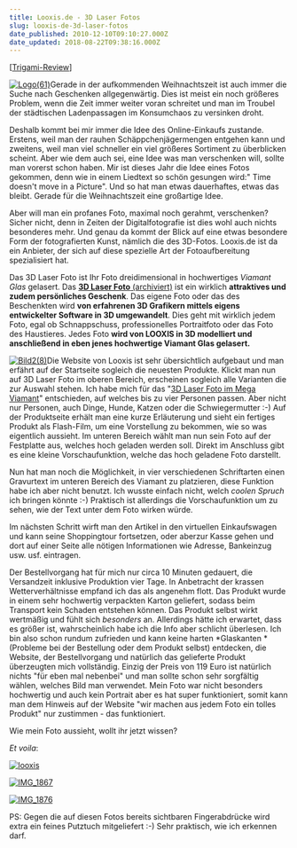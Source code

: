 ```yaml
---
title: Looxis.de - 3D Laser Fotos
slug: looxis-de-3d-laser-fotos
date_published: 2010-12-10T09:10:27.000Z
date_updated: 2018-08-22T09:38:16.000Z
---
```


[[Trigami-Review](http://www.trigami.com/?blog=http://thafaker.de)]

[![Logo(61)](//picdump.thafaker.de/2010/12/Logo61.png)](http://www.looxis.de)Gerade in der aufkommenden Weihnachtszeit ist auch immer die Suche nach Geschenken allgegenwärtig. Dies ist meist ein noch größeres Problem, wenn die Zeit immer weiter voran schreitet und man im Troubel der städtischen Ladenpassagen im Konsumchaos zu versinken droht.

Deshalb kommt bei mir immer die Idee des Online-Einkaufs zustande. Erstens, weil man der rauhen Schäppchenjägermengen entgehen kann und zweitens, weil man viel schneller ein viel größeres Sortiment zu überblicken scheint. Aber wie dem auch sei, eine Idee was man verschenken will, sollte man vorerst schon haben. Mir ist dieses Jahr die Idee eines Fotos gekommen, denn wie in einem Liedtext so schön gesungen wird:" Time doesn't move in a Picture". Und so hat man etwas dauerhaftes, etwas das bleibt. Gerade für die Weihnachtszeit eine großartige Idee.

Aber will man ein profanes Foto, maximal noch gerahmt, verschenken? Sicher nicht, denn in Zeiten der Digitalfotografie ist dies wohl auch nichts besonderes mehr. Und genau da kommt der Blick auf eine etwas besondere Form der fotografierten Kunst, nämlich die des 3D-Fotos. Looxis.de ist da ein Anbieter, der sich auf diese spezielle Art der Fotoaufbereitung spezialisiert hat.

Das 3D Laser Foto ist Ihr Foto dreidimensional in hochwertiges *Viamant Glas* gelasert. Das [**3D Laser Foto** (archiviert)](http://web.archive.org/web/20110510022113/http://www.looxis.de/3d-laser-foto-im-mega-viamant-glas-fuer-1-4-personen-oder-tiere-mit-wunschtext-fuer-119-00-eur-als-geschenk-von-looxis.html) ist ein wirklich **attraktives und zudem persönliches Geschenk**. Das eigene Foto oder das des Beschenkten wird **von erfahrenen 3D Grafikern mittels eigens entwickelter Software in 3D umgewandelt**.  Dies geht mit wirklich jedem Foto, egal ob Schnappschuss,  professionelles Portraitfoto oder das Foto des Haustieres. Jedes Foto **wird von LOOXIS in 3D modelliert und anschließend in eben jenes hochwertige Viamant Glas gelasert.**

[![Bild2(8)](//picdump.thafaker.de/2010/12/Bild28.png)](http://www.looxis.de)Die Website von Looxis ist sehr übersichtlich aufgebaut und man erfährt auf der Startseite sogleich die neuesten Produkte. Klickt man nun auf 3D Laser Foto im oberen Bereich, erscheinen sogleich alle Varianten die zur Auswahl stehen. Ich habe mich für das "[3D Laser Foto im Mega Viamant](http://www.looxis.de/3d-laser-foto/3d-laser-foto-im-mega-viamant-glas-fuer-1-4-personen-oder-tiere-mit-wunschtext-fuer-119-00-eur-als-geschenk-von-looxis.html)" entschieden, auf welches bis zu vier Personen passen. Aber nicht nur Personen, auch Dinge, Hunde, Katzen oder die Schwiegermutter :-) Auf der Produktseite erhält man eine kurze Erläuterung und sieht ein fertiges Produkt als Flash-Film, um eine Vorstellung zu bekommen, wie so was eigentlich aussieht. Im unteren Bereich wählt man nun sein Foto auf der Festplatte aus, welches hoch geladen werden soll. Direkt im Anschluss gibt es eine kleine Vorschaufunktion, welche das hoch geladene Foto darstellt.

Nun hat man noch die Möglichkeit, in vier verschiedenen Schriftarten einen Gravurtext im unteren Bereich des Viamant zu platzieren, diese Funktion habe ich aber nicht benutzt. Ich wusste einfach nicht, welch *coolen Spruch* ich bringen könnte :-) Praktisch ist allerdings die Vorschaufunktion um zu sehen, wie der Text unter dem Foto wirken würde.

Im nächsten Schritt wirft man den Artikel in den virtuellen Einkaufswagen und kann seine Shoppingtour fortsetzen, oder aberzur Kasse gehen und dort auf einer Seite alle nötigen Informationen wie Adresse, Bankeinzug usw. usf. eintragen.

Der Bestellvorgang hat für mich nur circa 10 Minuten gedauert, die Versandzeit inklusive Produktion vier Tage. In Anbetracht der krassen Wetterverhältnisse empfand ich das als angenehm flott. Das Produkt wurde in einem sehr hochwertig verpackten Karton geliefert, sodass beim Transport kein Schaden entstehen können. Das Produkt selbst wirkt wertmäßig und fühlt sich *besonders* an. Allerdings hätte ich erwartet, dass es größer ist, wahrscheinlich habe ich die Info aber schlicht überlesen. Ich bin also schon rundum zufrieden und kann keine harten *Glaskanten * (Probleme bei der Bestellung oder dem Produkt selbst) entdecken, die Website, der Bestellvorgang und natürlich das gelieferte Produkt überzeugten mich vollständig. Einzig der Preis von 119 Euro ist natürlich nichts "für eben mal nebenbei" und man sollte schon sehr sorgfältig wählen, welches Bild man verwendet. Mein Foto war nicht besonders hochwertig und auch kein Portrait aber es hat super funktioniert, somit kann man dem Hinweis auf der Website "wir machen aus jedem Foto ein tolles Produkt" nur zustimmen - das funktioniert.

Wie mein Foto aussieht, wollt ihr jetzt wissen?

*Et voila*:

[![looxis](//picdump.thafaker.de/2010/12/looxis-1024x700.jpg)](http://picdump.thafaker.de/2010/12/looxis.jpg)

[![IMG_1867](//picdump.thafaker.de/2010/12/IMG_1867-1024x768.jpg)](http://picdump.thafaker.de/2010/12/IMG_1867.jpg)

[![IMG_1876](//picdump.thafaker.de/2010/12/IMG_1876-1024x768.jpg)](http://picdump.thafaker.de/2010/12/IMG_1876.jpg)

PS: Gegen die auf diesen Fotos bereits sichtbaren Fingerabdrücke wird extra ein feines Putztuch mitgeliefert :-) Sehr praktisch, wie ich erkennen darf.
